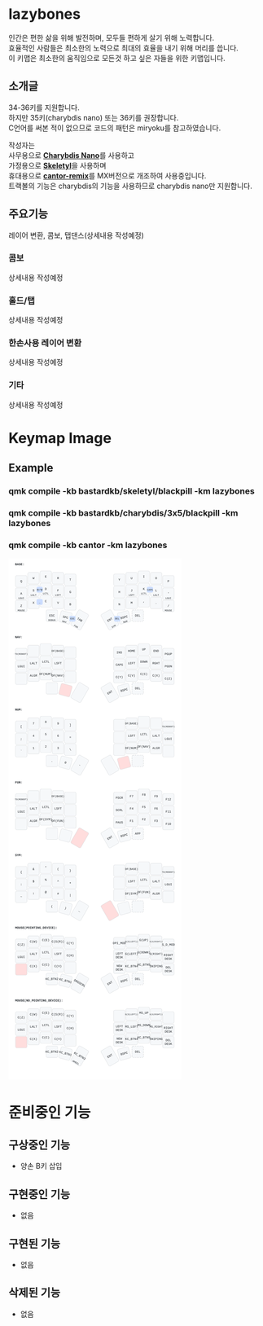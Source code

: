 # lazybones

인간은 편한 삶을 위해 발전하며, 모두들 편하게 살기 위해 노력합니다.  
효율적인 사람들은 최소한의 노력으로 최대의 효율을 내기 위해 머리를 씁니다.  
이 키맵은 최소한의 움직임으로 모든것 하고 싶은 자들을 위한 키맵입니다.

## 소개글

34-36키를 지원합니다.  
하지만 35키(charybdis nano) 또는 36키를 권장합니다.  
C언어를 써본 적이 없으므로 코드의 패턴은 miryoku를 참고하였습니다.

작성자는  
사무용으로 [**Charybdis Nano**](https://github.com/Bastardkb/Charybdis)를 사용하고  
가정용으로 [**Skeletyl**](https://github.com/Bastardkb/Skeletyl)을 사용하며  
휴대용으로 [**cantor-remix**](https://github.com/nilokr/cantor-remix)를 MX버전으로 개조하여 사용중입니다.  
트랙볼의 기능은 charybdis의 기능을 사용하므로 charybdis nano만 지원합니다.

## 주요기능

레이어 변환, 콤보, 탭댄스(상세내용 작성예정)

### 콤보

상세내용 작성예정

### 홀드/탭

상세내용 작성예정

### 한손사용 레이어 변환

상세내용 작성예정

### 기타

상세내용 작성예정

# Keymap Image

## Example

### qmk compile -kb bastardkb/skeletyl/blackpill -km lazybones

### qmk compile -kb bastardkb/charybdis/3x5/blackpill -km lazybones

### qmk compile -kb cantor -km lazybones

<!-- ### qmk compile -kb bastardkb/skeletyl/blackpill -km lazybones -e DOUBLE_B=yes -->
<!-- ### qmk compile -kb bastardkb/charybdis/3x5/blackpill -km lazybones -e DOUBLE_B=yes -->

![keymap image](/users/lazybones/docs/freerer2.svg)

# 준비중인 기능

## 구상중인 기능

-   양손 B키 삽입

## 구현중인 기능

-   없음

## 구현된 기능

-   없음

## 삭제된 기능

-   없음
